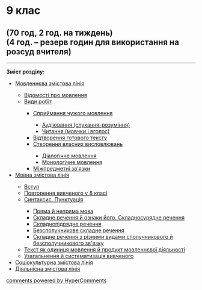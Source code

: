 <div id="hypercomments_widget" class="js-hypercomments-widget invisible"></div>

# 9 клас

## (70 год, 2 год. на тиждень) <br> (4 год. – резерв годин для використання на розсуд вчителя)

<hr>
<p><b>Зміст розділу:</b></p>
<ul type="disc">
<li><a href="https://ukrmon59.ed-era.com/5/movlennyeva_zmistova_liniya.html">Мовленнєва змістова лінія</a></li>
<ul type="circle">
<li><a href="http://ukrmon59.ed-era.com/5/vidomosty_pro_movlennya.html">Відомості про мовлення</a></li>
<li><a href="http://ukrmon59.ed-era.com/5/vydy_robyt.html">Види робіт</a></li>
<ul type="square">
<li><a href="http://ukrmon59.ed-era.com/5/spryumannya_ckhuzhogo_movlennya.html">Сприймання чужого мовлення</a></li>
<ul type="disc">
<li><a href="https://ukrmon59.ed-era.com/5/audyuvannya.html">Аудіювання (слухання-розуміння)</a></li>
<li><a href="https://ukrmon59.ed-era.com/5/chytannya.html">Читання (мовчки і вголос)</a></li>
</ul>
<li><a href="http://ukrmon59.ed-era.com/5/vidtvorennya_gotovogo_tekstu.html">Відтворення готового тексту</a></li>
<li><a href="http://ukrmon59.ed-era.com/5/stvorennya_vlasnykh_vyslovluvan.html">Створення власних висловлювань</a></li>
<ul type="disc">
<li><a href="https://ukrmon59.ed-era.com/5/dialogichne_movlennya.html">Діалогічне мовлення</a></li>
<li><a href="https://ukrmon59.ed-era.com/5/monologychne_movlennya.html">Монологічне мовлення</a></li>
</ul>
<li><a href="http://ukrmon59.ed-era.com/5/mizhpredmetny_zvyazki.html">Міжпредметні зв'язки</a></li>
</ul>
</ul>
<li><a href="https://ukrmon59.ed-era.com/5/movna_zmistova_liniya.html">Мовна змістова лінія</a></li>
<ul type="circle">
<li><a href="http://ukrmon59.ed-era.com/5/vstup.html">Вступ</a></li>
<li><a href="http://ukrmon59.ed-era.com/5/povtorennya_vivkhenogo_v_pokhatkovych_klasah.html">Повторення вивченого у 8 класі</a></li>
<li><a href="http://ukrmon59.ed-era.com/5/syntaksys_punktuaciya.html">Синтаксис. Пунктуація</a></li>
<ul type="square">
<li><a href="http://ukrmon59.ed-era.com/5/pryama_ta_nepryama_mova.html">Пряма й  непряма мова</a></li>
<li><a href="http://ukrmon59.ed-era.com/5/skladne_rechennya.html">Складне речення й ознаки його. Складносурядне речення</a></li>
<li><a href="http://ukrmon59.ed-era.com/5/skladnopidryadne_rechennya.html">Складнопідрядне речення</a></li>
<li><a href="http://ukrmon59.ed-era.com/5/bezspoluchnykove_skladne_rechennya.html">Безсполучникове складне речення</a></li>
<li><a href="http://ukrmon59.ed-era.com/5/skladne_rechennya_z_riznymi_vydamy.html">Складне речення з різними видами сполучникового й безсполучникового зв'язку</a></li>
</ul>
<li><a href="http://ukrmon59.ed-era.com/5/tekst.html">Текст як одиниця мовлення й продукт мовленнєвої діяльності</a></li>
<li><a href="http://ukrmon59.ed-era.com/5/povtorennya_ta_uzagalnennya_v_kinci_roku.html">Узагальнення й  систематизація вивченого</a></li>
</ul>
<li><a href="http://ukrmon59.ed-era.com/5/sotsiokulturna_zmistova_liniya.html">Соціокультурна змістова лінія</a></li>
<li><a href="http://ukrmon59.ed-era.com/5/diyalnisna_zmistova_liniya.html">Діяльнісна змістова лінія</a></li>
</ul>

<div class="js-hypercomments-container">
<a href="http://hypercomments.com" class="hc-link" title="comments widget">comments powered by HyperComments</a>
</div>